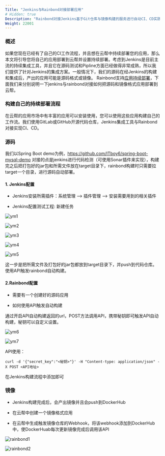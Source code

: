 ```yaml
---
Title: "Jenkins与Rainbond对接部署应用"
# Hidden: true
Description: "Rainbond对接Jenkins基于Git仓库与镜像构建的服务进行自动CI、CD实践"
Weight: 22001
---
```


### 概述

如果您现在已经有了自己的CI工作流程，并且想在云帮中持续部署您的应用，那么本文将引导您将自己的应用部署到云帮并设置持续部署。考虑到Jenkins是目前主流的持续集成工具，并且它在源码测试和Pipline方面已经做得非常成熟，所以我们提供了针对Jenkins的集成方案。一般情况下，我们的源码在经Jenkins的构建和集成后，产出的应用可能是源码格式或镜像。
Rainbond支持[应用持续部署](../../user-manual/app-service-manage/auto-deploy/)，下面我们来分别说明一下jenkins与rainbond对接如何把源码和镜像格式应用部署到云帮。

### 构建自己的持续部署流程

在云帮的应用市场中有丰富的应用可以安装使用，您可以使用这些应用构建自己的工作流。我们使用GitLab或GitHub开源代码仓库，Jenkins集成工具与Rainbond对接实现CI、CD。

### 源码

我们以Spring Boot demo为例，https://github.com/ITboy6/spring-boot-mysql-demo  对接的点是jenkins进行代码检测（可使用Sonar插件来实现），构建完之后把打包好的jar包和所需文件放在target目录下，rainbond构建时只需要拉target一个目录，进行源码自动部署。

#### 1. Jenkins配置

* Jenkins安装所需插件：系统管理 --> 插件管理 --> 安装需要用到的相关插件

* Jenkins配置测试工程: 新建任务

![ym1](https://grstatic.oss-cn-shanghai.aliyuncs.com/images/docs/5.1/advanced-scenarios/devops/JenkinsandRainbond/ym_1.png)

![ym2](https://grstatic.oss-cn-shanghai.aliyuncs.com/images/docs/5.1/advanced-scenarios/devops/JenkinsandRainbond/ym_2.png)

![ym3](https://grstatic.oss-cn-shanghai.aliyuncs.com/images/docs/5.1/advanced-scenarios/devops/JenkinsandRainbond/ym_3.png)

![ym4](https://grstatic.oss-cn-shanghai.aliyuncs.com/images/docs/5.1/advanced-scenarios/devops/JenkinsandRainbond/ym_4.png)

![ym5](https://grstatic.oss-cn-shanghai.aliyuncs.com/images/docs/5.1/advanced-scenarios/devops/JenkinsandRainbond/ym_5.png)

这一步是把所需文件及打包好的jar包都放到target目录下，并push到代码仓库。使用API触发rainbond自动构建。

#### 2.Rainbond配置

* 需要有一个创建好的源码应用

* 如何使用API触发自动构建

通过开启API自动构建返回的url，POST方法调用API，携带秘钥即可触发API自动构建，秘钥可以自定义设置。

![ym6](https://grstatic.oss-cn-shanghai.aliyuncs.com/images/docs/5.1/advanced-scenarios/devops/JenkinsandRainbond/ym_6.png)

![ym7](https://grstatic.oss-cn-shanghai.aliyuncs.com/images/docs/5.1/advanced-scenarios/devops/JenkinsandRainbond/ym_7.png)

API使用：

```
curl -d '{"secret_key":"<秘钥>"}' -H "Content-type: application/json" -X POST <API地址>
```

在Jenkins构建流程中添加即可

### 镜像

* Jenkins构建完成后，会产出镜像并且会push到DockerHub

* 在云帮中创建一个镜像格式应用

* 在云帮中生成触发镜像仓库的Webhook，将该webhook添加到DockerHub中，使DockerHuab每次更新镜像完成后调用该API

![rainbond1](https://grstatic.oss-cn-shanghai.aliyuncs.com/images/docs/5.1/advanced-scenarios/devops/JenkinsandRainbond/rainbond_1.png)

![rainbond2](https://grstatic.oss-cn-shanghai.aliyuncs.com/images/docs/5.1/advanced-scenarios/devops/JenkinsandRainbond/rainbond_2.png)
